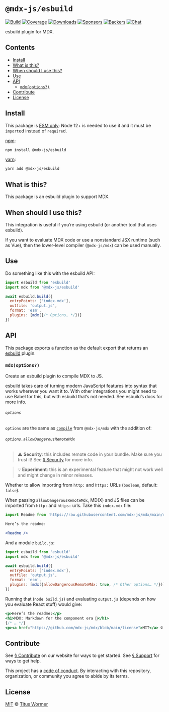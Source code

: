 # `@mdx-js/esbuild`

[![Build][build-badge]][build]
[![Coverage][coverage-badge]][coverage]
[![Downloads][downloads-badge]][downloads]
[![Sponsors][sponsors-badge]][collective]
[![Backers][backers-badge]][collective]
[![Chat][chat-badge]][chat]

esbuild plugin for MDX.

## Contents

*   [Install](#install)
*   [What is this?](#what-is-this)
*   [When should I use this?](#when-should-i-use-this)
*   [Use](#use)
*   [API](#api)
    *   [`mdx(options?)`](#mdxoptions)
*   [Contribute](#contribute)
*   [License](#license)

## Install

This package is [ESM only](https://gist.github.com/sindresorhus/a39789f98801d908bbc7ff3ecc99d99c):
Node 12+ is needed to use it and it must be `import`ed instead of `require`d.

[npm][]:

```sh
npm install @mdx-js/esbuild
```

[yarn][]:

```sh
yarn add @mdx-js/esbuild
```

## What is this?

This package is an esbuild plugin to support MDX.

## When should I use this?

This integration is useful if you’re using esbuild (or another tool that uses
esbuild).

If you want to evaluate MDX code or use a nonstandard JSX runtime (such as Vue),
then the lower-level compiler (`@mdx-js/mdx`) can be used manually.

## Use

Do something like this with the esbuild API:

```js
import esbuild from 'esbuild'
import mdx from '@mdx-js/esbuild'

await esbuild.build({
  entryPoints: ['index.mdx'],
  outfile: 'output.js',
  format: 'esm',
  plugins: [mdx({/* Options… */})]
})
```

## API

This package exports a function as the default export that returns an
[esbuild][] plugin.

### `mdx(options?)`

Create an esbuild plugin to compile MDX to JS.

esbuild takes care of turning modern JavaScript features into syntax that works
wherever you want it to.
With other integrations you might need to use Babel for this, but with
esbuild that’s not needed.
See esbuild’s docs for more info.

###### `options`

`options` are the same as [`compile`](#) from `@mdx-js/mdx` with the
addition of:

###### `options.allowDangerousRemoteMdx`

> ⚠️ **Security**: this includes remote code in your bundle.
> Make sure you trust it!
> See [§ Security](#) for more info.

> 💡 **Experiment**: this is an experimental feature that might not work
> well and might change in minor releases.

Whether to allow importing from `http:` and `https:` URLs (`boolean`, default:
`false`).

When passing `allowDangerousRemoteMdx`, MD(X) and JS files can be imported from
`http:` and `https:` urls.
Take this `index.mdx` file:

```jsx
import Readme from 'https://raw.githubusercontent.com/mdx-js/mdx/main/readme.md'

Here’s the readme:

<Readme />
```

And a module `build.js`:

```js
import esbuild from 'esbuild'
import mdx from '@mdx-js/esbuild'

await esbuild.build({
  entryPoints: ['index.mdx'],
  outfile: 'output.js',
  format: 'esm',
  plugins: [mdx({allowDangerousRemoteMdx: true, /* Other options… */})]
})
```

Running that (`node build.js`) and evaluating `output.js` (depends on how you
evaluate React stuff) would give:

```jsx
<p>Here’s the readme:</p>
<h1>MDX: Markdown for the component era 🚀</h1>
{/* … */}
<p><a href="https://github.com/mdx-js/mdx/blob/main/license">MIT</a> © …</p>
```

## Contribute

See [§ Contribute][contribute] on our website for ways to get started.
See [§ Support][support] for ways to get help.

This project has a [code of conduct][coc].
By interacting with this repository, organization, or community you agree to
abide by its terms.

## License

[MIT][] © [Titus Wormer][author]

[build-badge]: https://github.com/mdx-js/mdx/workflows/main/badge.svg

[build]: https://github.com/mdx-js/mdx/actions

[coverage-badge]: https://img.shields.io/codecov/c/github/mdx-js/mdx/main.svg

[coverage]: https://codecov.io/github/mdx-js/mdx

[downloads-badge]: https://img.shields.io/npm/dm/@mdx-js/esbuild.svg

[downloads]: https://www.npmjs.com/package/@mdx-js/esbuild

[sponsors-badge]: https://opencollective.com/unified/sponsors/badge.svg

[backers-badge]: https://opencollective.com/unified/backers/badge.svg

[collective]: https://opencollective.com/unified

[chat-badge]: https://img.shields.io/badge/chat-discussions-success.svg

[chat]: https://github.com/mdx-js/mdx/discussions

[npm]: https://docs.npjs.com/cli/install

[yarn]: https://classic.yarnpkg.com/docs/cli/add/

[contribute]: https://v2.mdxjs.com/contributing/

[support]: https://v2.mdxjs.com/support/

[coc]: https://github.com/mdx-js/.github/blob/master/code-of-conduct.md

[mit]: license

[author]: https://wooorm.com

[esbuild]: https://esbuild.github.io

